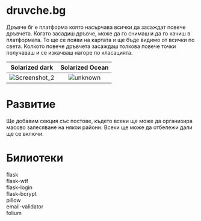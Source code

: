 
# druvche.bg
Дръвче бг е платформа която насърчава всички да засаждат повече дръвчета. Когато засадиш дръвче, може да го снимаш и да го качиш в платформата. То ще се появи на картата и ще бъде видимо от всички по света. Колкото повече дръвчета засаждаш толкова повече точки получаваш и се изкачваш нагоре по класацията.

Solarized dark             |  Solarized Ocean
:-------------------------:|:-------------------------:
![Screenshot_2](https://user-images.githubusercontent.com/54147006/111058376-43f92500-849f-11eb-8108-b7ade084c55d.png)  |  ![unknown](https://user-images.githubusercontent.com/54147006/111058390-6e4ae280-849f-11eb-87bc-9afc39a435b0.png)

# Развитие
Ще добавим секция със постове, където всеки ще може да организира масово залесяване на някои райони. Всеки ще може да отбележи дали ще се включи.


# Билиотеки
  flask </br>
  flask-wtf </br>
  flask-login </br>
  flask-bcrypt </br>
  pillow </br>
  email-validator </br>
  folium</br>

